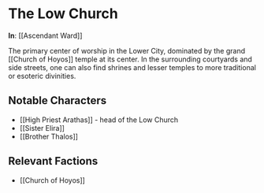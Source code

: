 # The Low Church

**In**: [[Ascendant Ward]]

The primary center of worship in the Lower City, dominated by the grand [[Church of Hoyos]] temple at its center. In the surrounding courtyards and side streets, one can also find shrines and lesser temples to more traditional or esoteric divinities.

## Notable Characters

- [[High Priest Arathas]] - head of the Low Church
- [[Sister Elira]]
- [[Brother Thalos]]

## Relevant Factions

- [[Church of Hoyos]]